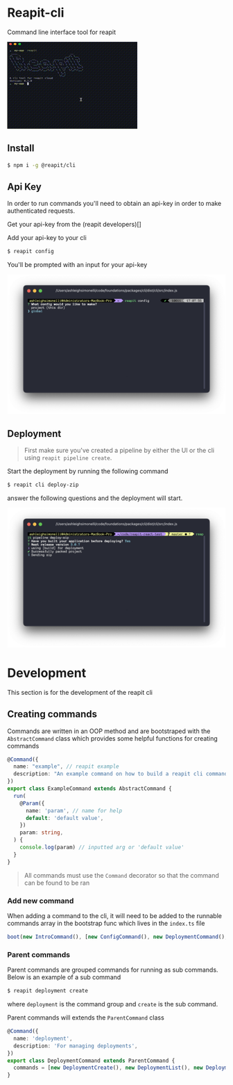 # Reapit-cli
Command line interface tool for reapit 

![Deployment gif](reapit-deploy.gif)

## Install

```bash
$ npm i -g @reapit/cli
```

## Api Key

In order to run commands you'll need to obtain an api-key in order to make authenticated requests.

Get your api-key from the (reapit developers)[]

Add your api-key to your cli


```bash
$ reapit config
```

You'll be prompted with an input for your api-key

![Config Snapsot](snapshots/config.png)
## Deployment

> First make sure you've created a pipeline by either the UI or the cli using `reapit pipeline create`.

Start the deployment by running the following command

```bash
$ reapit cli deploy-zip
```

answer the following questions and the deployment will start.

![Deploy zip Snapsot](snapshots/deploy-zip.png)

# Development

This section is for the development of the reapit cli

## Creating commands

Commands are written in an OOP method and are bootstraped with the `AbstractCommand` class which provides some helpful functions for creating commands

```ts
@Command({
  name: "example", // reapit example
  description: "An example command on how to build a reapit cli command", // for the help option
})
export class ExampleCommand extends AbstractCommand {
  run(
    @Param({
      name: 'param', // name for help
      default: 'default value',
    })
    param: string,
  ) {
    console.log(param) // inputted arg or 'default value'
  }
}
```

> All commands must use the `Command` decorator so that the command can be found to be ran

### Add new command

When adding a command to the cli, it will need to be added to the runnable commands array in the bootstrap func which lives in the `index.ts` file

```ts
boot(new IntroCommand(), [new ConfigCommand(), new DeploymentCommand(), /* add new command here*/])
```

### Parent commands

Parent commands are grouped commands for running as sub commands. Below is an example of a sub command

```bash
$ reapit deployment create
```

where `deployment` is the command group and `create` is the sub command.

Parent commands will extends the `ParentCommand` class

```ts
@Command({
  name: 'deployment',
  description: 'For managing deployments',
})
export class DeploymentCommand extends ParentCommand {
  commands = [new DeploymentCreate(), new DeploymentList(), new DeploymentRun()]
}
```
